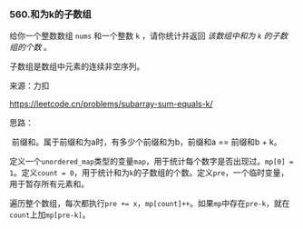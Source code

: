### 560.和为k的子数组

给你一个整数数组 `nums` 和一个整数 `k` ，请你统计并返回 *该数组中和为 `k` 的子数组的个数* 。

子数组是数组中元素的连续非空序列。

来源：力扣

https://leetcode.cn/problems/subarray-sum-equals-k/



思路：

​		前缀和。属于前缀和为a时，有多少个前缀和为b，前缀和a == 前缀和b + k。

​		定义一个`unordered_map`类型的变量`map`，用于统计每个数字是否出现过。`mp[0] = 1`。定义`count = 0`，用于统计和为`k`的子数组的个数。定义`pre`，一个临时变量，用于暂存所有元素和。

​		遍历整个数组，每次都执行`pre += x`，`mp[count]++`。如果`mp`中存在`pre-k`，就在`count`上加`mp[pre-k]`。